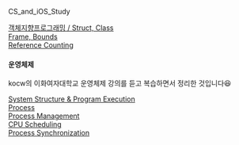 CS_and_iOS_Study

[객체지향프로그래밍 / Struct, Class](https://github.com/hyejuuu/CS_and_iOS_Study/blob/master/20190923.md) <br>
[Frame, Bounds](https://github.com/hyejuuu/CS_and_iOS_Study/blob/master/20190925.md) <br>
[Reference Counting](https://github.com/hyejuuu/CS_and_iOS_Study/blob/master/20191004.md) <br>

#### 운영체제
kocw의 이화여자대학교 운영체제 강의를 듣고 복습하면서 정리한 것입니다😆 <br>

[System Structure & Program Execution](https://github.com/hyejuuu/CS_and_iOS_Study/blob/master/OS/OS_SystemStructure&ProgramExecution.md) <br>
[Process](https://github.com/hyejuuu/CS_and_iOS_Study/blob/master/OS/OS_Process.md) <br>
[Process Management](https://github.com/hyejuuu/CS_and_iOS_Study/blob/master/OS/OS_ProcessManagement.md) <br>
[CPU Scheduling](https://github.com/hyejuuu/CS_and_iOS_Study/blob/master/OS/OS_CPUScheduling.md) <br>
[Process Synchronization](https://github.com/hyejuuu/CS_and_iOS_Study/blob/master/OS/OS_ProcessSynchronization.md) <br>
